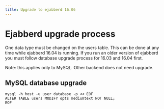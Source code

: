```yaml
---
title: Upgrade to ejabberd 16.06
---
```


# Ejabberd upgrade process

One data type must be changed on the users table. This can be done at any
time while ejabberd 16.04 is running. If you run an older version of ejabberd
you must follow database upgrade process for 16.03 and 16.04 first.

Note: this applies only to MySQL. Other backend does not need upgrade.

## MySQL database upgrade

	
	mysql -h host -u user database -p << EOF
	ALTER TABLE users MODIFY opts mediumtext NOT NULL;
	EOF
